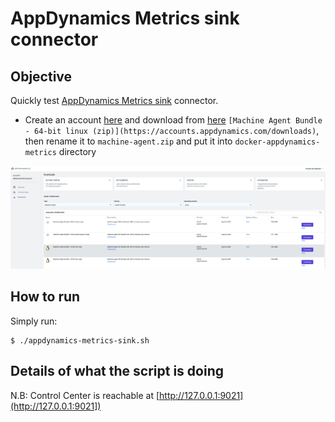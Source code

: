 # AppDynamics Metrics sink connector

## Objective

Quickly test [AppDynamics Metrics sink](https://docs.confluent.io/current/connect/kafka-connect-appdynamics-metrics/index.html) connector.


* Create an account [here](https://www.appdynamics.com/free-trial/) and download from [here](https://accounts.appdynamics.com/downloads) `[Machine Agent Bundle - 64-bit linux (zip)](https://accounts.appdynamics.com/downloads)`, then rename it to `machine-agent.zip` and put it into `docker-appdynamics-metrics` directory

![Download](Screenshot1.png)

## How to run

Simply run:

```
$ ./appdynamics-metrics-sink.sh
```

## Details of what the script is doing


N.B: Control Center is reachable at [http://127.0.0.1:9021](http://127.0.0.1:9021])
